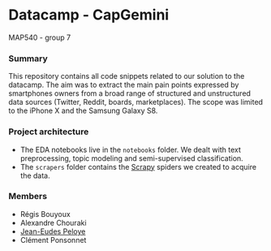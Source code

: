 # Datacamp - CapGemini

MAP540 - group 7

### Summary

This repository contains all code snippets related to our solution to the datacamp.
The aim was to extract the main pain points expressed by smartphones owners from a broad range of structured and unstructured data sources (Twitter, Reddit, boards, marketplaces). The scope was limited to the iPhone X and the Samsung Galaxy S8.

### Project architecture

- The EDA notebooks live in the `notebooks` folder. We dealt with text preprocessing, topic modeling and semi-supervised classification.
- The `scrapers` folder contains the [Scrapy](https://scrapy.org) spiders we created to acquire the data.

### Members

- Régis Bouyoux
- Alexandre Chouraki
- [Jean-Eudes Peloye](@peloyeje)
- Clément Ponsonnet
